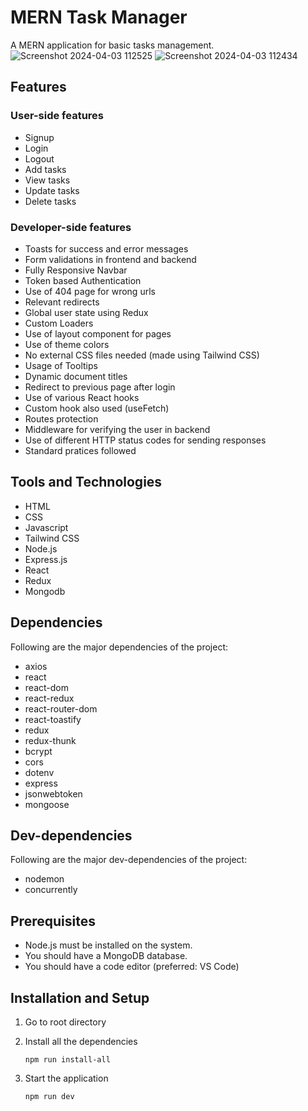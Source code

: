 # MERN Task Manager

A MERN application for basic tasks management.
![Screenshot 2024-04-03 112525](https://github.com/shaktimaan00/Task_Manager_MERN/assets/97835032/793545ef-3e47-4524-959a-d21d342b99e3)
![Screenshot 2024-04-03 112434](https://github.com/shaktimaan00/Task_Manager_MERN/assets/97835032/442f9d4d-7984-43d1-8ce9-58a7567afca7)

## Features

### User-side features

- Signup
- Login
- Logout
- Add tasks
- View tasks
- Update tasks
- Delete tasks

### Developer-side features

- Toasts for success and error messages
- Form validations in frontend and backend
- Fully Responsive Navbar
- Token based Authentication
- Use of 404 page for wrong urls
- Relevant redirects
- Global user state using Redux
- Custom Loaders
- Use of layout component for pages
- Use of theme colors
- No external CSS files needed (made using Tailwind CSS)
- Usage of Tooltips
- Dynamic document titles
- Redirect to previous page after login
- Use of various React hooks
- Custom hook also used (useFetch)
- Routes protection
- Middleware for verifying the user in backend
- Use of different HTTP status codes for sending responses
- Standard pratices followed

## Tools and Technologies

- HTML
- CSS
- Javascript
- Tailwind CSS
- Node.js
- Express.js
- React
- Redux
- Mongodb

## Dependencies

Following are the major dependencies of the project:

- axios
- react
- react-dom
- react-redux
- react-router-dom
- react-toastify
- redux
- redux-thunk
- bcrypt
- cors
- dotenv
- express
- jsonwebtoken
- mongoose

## Dev-dependencies

Following are the major dev-dependencies of the project:

- nodemon
- concurrently

## Prerequisites

- Node.js must be installed on the system.
- You should have a MongoDB database.
- You should have a code editor (preferred: VS Code)

## Installation and Setup

1. Go to root directory

2. Install all the dependencies

   `npm run install-all`

3. Start the application

   `npm run dev`

